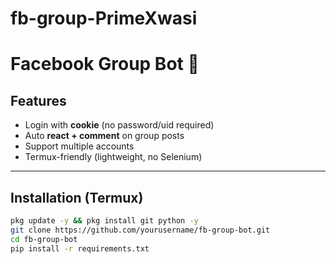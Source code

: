 # fb-group-PrimeXwasi
# Facebook Group Bot 🤖

## Features
- Login with **cookie** (no password/uid required)
- Auto **react + comment** on group posts
- Support multiple accounts
- Termux-friendly (lightweight, no Selenium)

---

## Installation (Termux)
```bash
pkg update -y && pkg install git python -y
git clone https://github.com/yourusername/fb-group-bot.git
cd fb-group-bot
pip install -r requirements.txt
